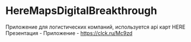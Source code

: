 # HereMapsDigitalBreakthrough
Приложение для логистических компаний, используется api карт HERE
Презентация - 
Приложение - https://clck.ru/Mc9zd
